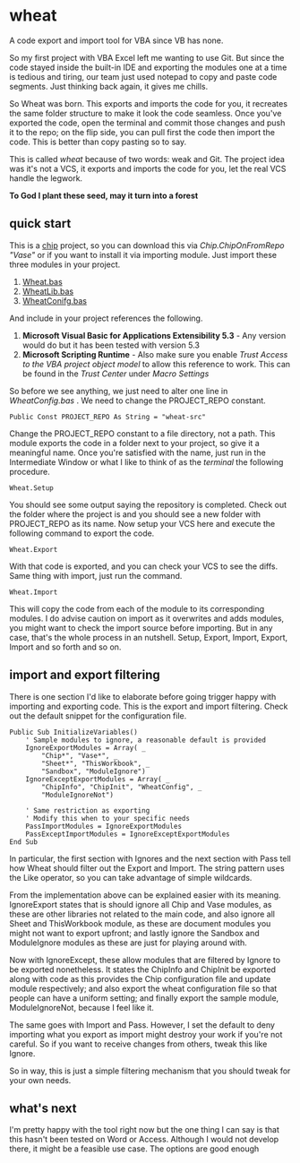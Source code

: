 wheat
=====

A code export and import tool for VBA since VB has none.

So my first project with VBA Excel left me wanting to use Git. But since the code stayed inside the built-in IDE and exporting the modules one at a time is tedious and tiring, our team just used notepad to copy and paste code segments. Just thinking back again, it gives me chills.

So Wheat was born. This exports and imports the code for you, it recreates the same folder structure to make it look the code seamless. Once you've exported the code, open the terminal and commit those changes and push it to the repo; on the flip side, you can pull first the code then import the code. This is better than copy pasting so to say.

This is called *wheat* because of two words: weak and Git. The project idea was it's not a VCS, it exports and imports the code for you, let the real VCS handle the legwork. 

**To God I plant these seed, may it turn into a forest**

quick start
-----------

This is a <a href="https://github.com/FrancisMurillo/xlchip">chip</a> project, so you can download this via *Chip.ChipOnFromRepo "Vase"* or if you want to install it via importing module. Just import these three modules in your project.

1. <a href="https://raw.githubusercontent.com/FrancisMurillo/xlwheat/master/Modules/Vase.bas">Wheat.bas</a>
2. <a href="https://raw.githubusercontent.com/FrancisMurillo/xlwheat/master/Modules/VaseLib.bas">WheatLib.bas</a>
3. <a href="https://raw.githubusercontent.com/FrancisMurillo/xlwheat/master/Modules/VaseAssert.bas">WheatConifg.bas</a>

And include in your project references the following.

1. **Microsoft Visual Basic for Applications Extensibility 5.3** - Any version would do but it has been tested with version 5.3
2. **Microsoft Scripting Runtime** - Also make sure you enable *Trust Access to the VBA project object model* to allow this reference to work. This can be found in the *Trust Center* under *Macro Settings*

So before we see anything, we just need to alter one line in *WheatConfig.bas* . We need to change the PROJECT_REPO constant.

```
Public Const PROJECT_REPO As String = "wheat-src"
```

Change the PROJECT_REPO constant to a file directory, not a path. This module exports the code in a folder next to your project, so give it a meaningful name. Once you're satisfied with the name, just run in the Intermediate Window or what I like to think of as the *terminal* the following procedure.

```
Wheat.Setup
```

You should see some output saying the repository is completed. Check out the folder where the project is and you should see a new folder with PROJECT_REPO as its name. Now setup your VCS here and execute the following command to export the code.

```
Wheat.Export
```

With that code is exported, and you can check your VCS to see the diffs. Same thing with import, just run the command.

```
Wheat.Import
```

This will copy the code from each of the module to its corresponding modules. I do advise caution on import as it overwrites and adds modules, you might want to check the import source before importing. But in any case, that's the whole process in an nutshell. Setup, Export, Import, Export, Import and so forth and so on.


import and export filtering
---------------------------

There is one section I'd like to elaborate before going trigger happy with importing and exporting code. This is the export and import filtering. Check out the default snippet for the configuration file.

```
Public Sub InitializeVariables()
    ' Sample modules to ignore, a reasonable default is provided
    IgnoreExportModules = Array( _
        "Chip*", "Vase*", _
        "Sheet*", "ThisWorkbook", _
        "Sandbox", "ModuleIgnore")
    IgnoreExceptExportModules = Array( _
        "ChipInfo", "ChipInit", "WheatConfig", _
        "ModuleIgnoreNot")
    
    ' Same restriction as exporting
    ' Modify this when to your specific needs
    PassImportModules = IgnoreExportModules
    PassExceptImportModules = IgnoreExceptExportModules
End Sub
```

In particular, the first section with Ignores and the next section with Pass tell how Wheat should filter out the Export and Import. The string pattern uses the Like operator, so you can take advantage of simple wildcards.

From the implementation above can be explained easier with its meaning. IgnoreExport states that is should ignore all Chip and Vase modules, as these are other libraries not related to the main code, and also ignore all Sheet and ThisWorkbook module, as these are document modules you might not want to export upfront; and lastly ignore the Sandbox and ModuleIgnore modules as these are just for playing around with.

Now with IgnoreExcept, these allow modules that are filtered by Ignore to be exported nonetheless. It states the ChipInfo and ChipInit be exported along with code as this provides the Chip configuration file and update module respectively; and also export the wheat configuration file so that people can have a uniform setting; and finally export the sample module, ModuleIgnoreNot, because I feel like it.

The same goes with Import and Pass. However, I set the default to deny importing what you export as import might destroy your work if you're not careful. So if you want to receive changes from others, tweak this like Ignore.

So in way, this is just a simple filtering mechanism that you should tweak for your own needs. 

what's next
-----------

I'm pretty happy with the tool right now but the one thing I can say is that this hasn't been tested on Word or Access. Although I would not develop there, it might be a feasible use case. The options are good enough
